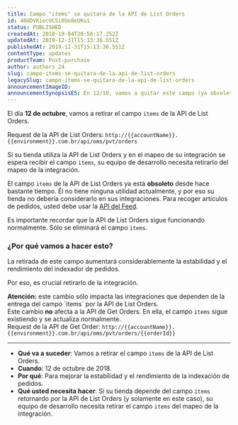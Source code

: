 ```yaml
---
title: Campo "items" se quitará de la API de List Orders
id: 40UDVKiocUCSi8Uo8eUKui
status: PUBLISHED
createdAt: 2018-10-04T20:56:17.252Z
updatedAt: 2019-12-31T15:13:36.551Z
publishedAt: 2019-12-31T15:13:36.551Z
contentType: updates
productTeam: Post-purchase
author: authors_24
slug: campo-items-se-quitara-de-la-api-de-list-orders
legacySlug: campo-items-se-quitara-de-la-api-de-list-orders
announcementImageID: 
announcementSynopsisES: En 12/10, vamos a quitar este campo (ya obsoleto) para la indexación de pedidos tener más estabilidad y rendimiento.
---
```


El día __12 de octubre__, vamos a retirar el campo `items` de la API de List Orders.

<div class="alert">
Request de la API de List Orders: <code>http://{{accountName}}.{{environment}}.com.br/api/oms/pvt/orders</code>
</div>

Si su tienda utiliza la API de List Orders y en el mapeo de su integración se espera recibir el campo `items`, su equipo de desarrollo necesita retirarlo del mapeo de la integración.

<div class="alert alert-warning">
El campo <code>items</code> de la API de List Orders ya está <strong>obsoleto</strong> desde hace bastante tiempo. Él no tiene ninguna utilidad actualmente, y por eso su tienda no debería considerarlo en sus integraciones. Para recoger artículos de pedidos, usted debe usar la <a href="http://help.vtex.com/es/tutorial/como-funciona-el-feed-del-oms">API del Feed</a>.
</div>

Es importante recordar que la API de List Orders sigue funcionando normalmente. Sólo se eliminará el campo `items`.

### ¿Por qué vamos a hacer esto?

La retirada de este campo aumentará considerablemente la estabilidad y el rendimiento del indexador de pedidos.

Por eso, es crucial retirarlo de la integración.

<div class="alert alert-info">
<strong>Atención:</strong> este cambio sólo impacta las integraciones que dependen de la entrega del campo `items` por la API de List Orders.
</div>

<div class="alert alert-info">
Este cambio <strong>no</strong> afecta a la API de Get Orders. En ella, el campo <code>items</code> sigue existiendo y se actualiza normalmente.
</div>

<div class="alert">
Request de la API de Get Order: <code>http://{{accountName}}.{{environment}}.com.br/api/oms/pvt/orders/{{orderId}}</code>
</div>

---

- __Qué va a suceder__: Vamos a retirar el campo `items` de la API de List Orders.
- __Cuando__: 12 de octubre de 2018.
- __Por qué__: Para mejorar la estabilidad y el rendimiento de la indexación de pedidos.
- __Qué usted necesita hacer__: Si su tienda depende del campo `items` retornardo por la API de List Orders (y solamente en este caso), su equipo de desarrollo necesita retirar el campo `items` del mapeo de la integración.
